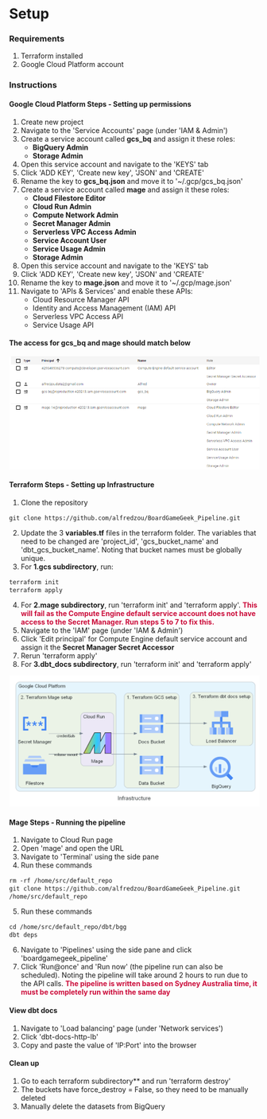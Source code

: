 <style>
r { color: #CB0C3A }
</style>

# Setup

### Requirements
1. Terraform installed
2. Google Cloud Platform account

### Instructions
#### Google Cloud Platform Steps - Setting up permissions
1. Create new project
2. Navigate to the 'Service Accounts' page (under 'IAM & Admin')
3. Create a service account called **gcs_bq** and assign it these roles:
    - **BigQuery Admin**
    - **Storage Admin**
4. Open this service account and navigate to the 'KEYS' tab
5. Click 'ADD KEY', 'Create new key', 'JSON' and 'CREATE'
6. Rename the key to **gcs_bq.json** and move it to '~/.gcp/gcs_bq.json'
7. Create a service account called **mage** and assign it these roles: 
    - **Cloud Filestore Editor**
    - **Cloud Run Admin**
    - **Compute Network Admin**
    - **Secret Manager Admin**
    - **Serverless VPC Access Admin**
    - **Service Account User**
    - **Service Usage Admin**
    - **Storage Admin**
8. Open this service account and navigate to the 'KEYS' tab
9. Click 'ADD KEY', 'Create new key', 'JSON' and 'CREATE'
10. Rename the key to **mage.json** and move it to '~/.gcp/mage.json'
11. Navigate to 'APIs & Services' and enable these APIs:
    - Cloud Resource Manager API
    - Identity and Access Management (IAM) API	
    - Serverless VPC Access API
    - Service Usage API

#### The access for **gcs_bq** and **mage** should match below
<img src="../documentation/screenshots/access.png" alt="access"/>

#### Terraform Steps - Setting up Infrastructure
1. Clone the repository
``` terminal
git clone https://github.com/alfredzou/BoardGameGeek_Pipeline.git
```
2. Update the 3 **variables.tf** files in the terraform folder. The variables that need to be changed are 'project_id', 'gcs_bucket_name' and 'dbt_gcs_bucket_name'. Noting that bucket names must be globally unique.
3. For **1.gcs subdirectory**, run:

``` terminal
terraform init
terraform apply
```
4. For **2.mage subdirectory**, run 'terraform init' and 'terraform apply'. <r>**This will fail as the Compute Engine default service account does not have access to the Secret Manager. Run steps 5 to 7 to fix this.**</r>
5. Navigate to the 'IAM' page (under 'IAM & Admin')
6. Click 'Edit principal' for Compute Engine default service account and assign it the **Secret Manager Secret Accessor**
7. Rerun 'terraform apply'
8. For **3.dbt_docs subdirectory**, run 'terraform init' and 'terraform apply'

<img src="../documentation/infrastructure.png" alt="infrastructure" width="700"/>

#### Mage Steps - Running the pipeline
1. Navigate to Cloud Run page
2. Open 'mage' and open the URL
3. Navigate to 'Terminal' using the side pane
4. Run these commands
``` terminal
rm -rf /home/src/default_repo
git clone https://github.com/alfredzou/BoardGameGeek_Pipeline.git /home/src/default_repo
```
5. Run these commands
``` terminal
cd /home/src/default_repo/dbt/bgg
dbt deps
```
6. Navigate to 'Pipelines' using the side pane and click 'boardgamegeek_pipeline'
7. Click 'Run@once' and 'Run now' (the pipeline run can also be scheduled). Noting the pipeline will take around 2 hours to run due to the API calls. <r>**The pipeline is written based on Sydney Australia time, it must be completely run within the same day**</r>

#### View dbt docs
1. Navigate to 'Load balancing' page (under 'Network services')
2. Click 'dbt-docs-http-lb'
3. Copy and paste the value of 'IP:Port' into the browser

#### Clean up
1. Go to each terraform subdirectory** and run 'terraform destroy'
2. The buckets have force_destroy = False, so they need to be manually deleted
3. Manually delete the datasets from BigQuery